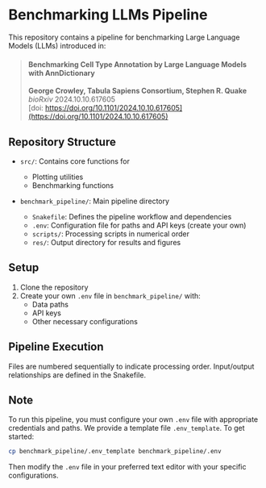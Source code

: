 # Benchmarking LLMs Pipeline

This repository contains a pipeline for benchmarking Large Language Models (LLMs) introduced in: 
> #### Benchmarking Cell Type Annotation by Large Language Models with AnnDictionary  
> **George Crowley, Tabula Sapiens Consortium, Stephen R. Quake**  
> *bioRxiv* 2024.10.10.617605  
> [doi: https://doi.org/10.1101/2024.10.10.617605](https://doi.org/10.1101/2024.10.10.617605)

## Repository Structure

- `src/`: Contains core functions for
    - Plotting utilities
    - Benchmarking functions

- `benchmark_pipeline/`: Main pipeline directory
    - `Snakefile`: Defines the pipeline workflow and dependencies
    - `.env`: Configuration file for paths and API keys (create your own)
    - `scripts/`: Processing scripts in numerical order
    - `res/`: Output directory for results and figures

## Setup

1. Clone the repository
2. Create your own `.env` file in `benchmark_pipeline/` with:
     - Data paths
     - API keys
     - Other necessary configurations

## Pipeline Execution

Files are numbered sequentially to indicate processing order. Input/output relationships are defined in the Snakefile.

## Note

To run this pipeline, you must configure your own `.env` file with appropriate credentials and paths.
We provide a template file `.env_template`. To get started:

```bash
cp benchmark_pipeline/.env_template benchmark_pipeline/.env
```

Then modify the `.env` file in your preferred text editor with your specific configurations.
